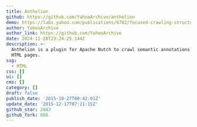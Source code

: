 ```yaml
---
title: Anthelion
github: https://github.com/YahooArchive/anthelion
demo: https://labs.yahoo.com/publications/6702/focused-crawling-structured-data
author: YahooArchive
author_link: https://github.com/YahooArchive
date: 2024-11-28T23:24:25.144Z
description: >-
  Anthelion is a plugin for Apache Nutch to crawl semantic annotations within
  HTML pages.
ssg:
  - HTML
css: []
ui: []
cms: []
category: []
draft: false
publish_date: '2015-10-27T00:42:01Z'
update_date: '2015-12-17T07:21:15Z'
github_star: 2843
github_fork: 666
---
```


